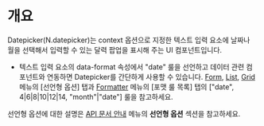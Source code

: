 개요
===

Datepicker(N.datepicker)는 context 옵션으로 지정한 텍스트 입력 요소에 날짜나 월을 선택해서 입력할 수 있는 달력 팝업을 표시해 주는 UI 컴포넌트입니다.

 * 텍스트 입력 요소의 data-format 속성에서 "date" 룰을 선언하고 데이터 관련 컴포넌트와 연동하면 Datepicker를 간단하게 사용할 수 있습니다.
<a href="#html/naturaljs/refr/refr0407.html">Form</a>,
<a href="#html/naturaljs/refr/refr0408.html">List</a>,
<a href="#html/naturaljs/refr/refr0409.html">Grid</a> 메뉴의  [선언형 옵션] 탭과
<a href="#html/naturaljs/refr/refr0301.html">Formatter</a> 메뉴의 [포맷 룰 목록] 탭의 ["date", 4|6|8|10|12|14, "month"|"date"] 룰을 참고하세요.

<p class="alert">선언형 옵션에 대한 설명은 <a href="#html/naturaljs/refr/refr0001.html">API 문서 안내</a> 메뉴의 <strong>선언형 옵션</strong> 섹션을 참고하세요.</p>